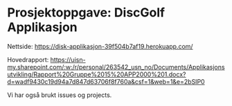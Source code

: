 # Prosjektoppgave: DiscGolf Applikasjon

Nettside: https://disk-applikasjon-39f504b7af19.herokuapp.com/

Hovedrapport: https://uisn-my.sharepoint.com/:w:/r/personal/263542_usn_no/Documents/Applikasjonsutvikling/Rapport%20Gruppe%2015%20APP2000%201.docx?d=wadf9430c19d94a7d847d63706f8f760a&csf=1&web=1&e=2bSIP0

Vi har også brukt issues og projects. 

